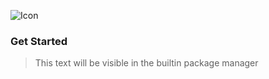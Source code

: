 ![Icon](https://raw.githubusercontent.com/GithubUser/OneWare.GowinExtension/main/Icon.png)

### Get Started

> This text will be visible in the builtin package manager
